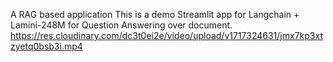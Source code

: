 A RAG based application
This is a demo Streamlit app for Langchain + Lamini-248M for Question Answering over document.
https://res.cloudinary.com/dc3t0ei2e/video/upload/v1717324631/jmx7kp3xtzyetq0bsb3i.mp4
